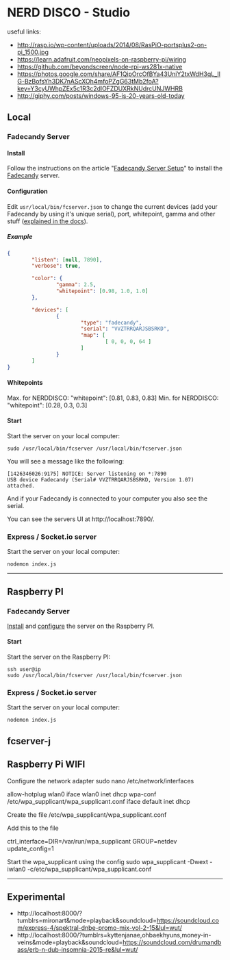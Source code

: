 # NERD DISCO - Studio

useful links:

* http://rasp.io/wp-content/uploads/2014/08/RasPiO-portsplus2-on-pi_1500.jpg
* https://learn.adafruit.com/neopixels-on-raspberry-pi/wiring
* https://github.com/beyondscreen/node-rpi-ws281x-native
* https://photos.google.com/share/AF1QipOrcOfBYa43UniY2txWdH3qL_IlG-BzBofsYh3DK7nAScXOh4mfoPZgG63tMb2foA?key=Y3cyUWhpZEx5c1R3c2dlOFZDUXRkNUdrcUNJWHRB
* http://giphy.com/posts/windows-95-is-20-years-old-today

## Local



### Fadecandy Server

#### Install

Follow the instructions on the article "[Fadecandy Server Setup](https://learn.adafruit.com/1500-neopixel-led-curtain-with-raspberry-pi-fadecandy/fadecandy-server-setup)" to install the [Fadecandy](https://github.com/scanlime/fadecandy) server.

#### Configuration

Edit `usr/local/bin/fcserver.json` to change the current devices (add your Fadecandy by using it's unique serial), port, whitepoint, gamma and other stuff ([explained in the docs](https://github.com/scanlime/fadecandy/blob/master/doc/fc_server_config.md)). 

##### Example

```json
{
        "listen": [null, 7890],
        "verbose": true,

        "color": {
                "gamma": 2.5,
                "whitepoint": [0.98, 1.0, 1.0]
        },

        "devices": [
                {
                        "type": "fadecandy",
                        "serial": "VVZTRRQARJSBSRKD",
                        "map": [
                                [ 0, 0, 0, 64 ]
                        ]
                }
        ]
}
```

#### Whitepoints

Max. for NERDDISCO: "whitepoint": [0.81, 0.83, 0.83]
Min. for NERDDISCO: "whitepoint": [0.28, 0.3, 0.3]


#### Start

Start the server on your local computer:

```
sudo /usr/local/bin/fcserver /usr/local/bin/fcserver.json
```

You will see a message like the following:

```
[1426346026:9175] NOTICE: Server listening on *:7890
USB device Fadecandy (Serial# VVZTRRQARJSBSRKD, Version 1.07) attached.
```

And if your Fadecandy is connected to your computer you also see the serial.

You can see the servers UI at http://localhost:7890/.



### Express / Socket.io server

Start the server on your local computer:

```
nodemon index.js
```





------------------------------------

## Raspberry PI



### Fadecandy Server

[Install](#install) and [configure](#configuration) the server on the Raspberry PI. 

#### Start

Start the server on the Raspberry PI:

```
ssh user@ip
sudo /usr/local/bin/fcserver /usr/local/bin/fcserver.json
```



### Express / Socket.io server

Start the server on your local computer:

```
nodemon index.js
```



## fcserver-j











## Raspberry Pi WIFI


Configure the network adapter
sudo nano /etc/network/interfaces 


allow-hotplug wlan0
iface wlan0 inet dhcp
wpa-conf /etc/wpa_supplicant/wpa_supplicant.conf
iface default inet dhcp


Create the file /etc/wpa_supplicant/wpa_supplicant.conf

Add this to the file

ctrl_interface=DIR=/var/run/wpa_supplicant GROUP=netdev
update_config=1


Start the wpa_supplicant using the config
sudo wpa_supplicant -Dwext -iwlan0 -c/etc/wpa_supplicant/wpa_supplicant.conf


-------------------------

## Experimental

* http://localhost:8000/?tumblrs=mironart&mode=playback&soundcloud=https://soundcloud.com/express-4/spektral-dnbe-promo-mix-vol-2-15&lul=wut/
* http://localhost:8000/?tumblrs=kyttenjanae,ohbaekhyuns,money-in-veins&mode=playback&soundcloud=https://soundcloud.com/drumandbass/erb-n-dub-insomnia-2015-re&lul=wut/

